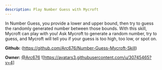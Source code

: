 ```yaml
---
description: Play Number Guess with Mycroft
---
```

In Number Guess, you provide a lower and upper bound, then try to guess the randomly generated number between those bounds. With this skill, Mycroft can play with you! Ask Mycroft to generate a random number, try to guess, and Mycroft will tell you if your guess is too high, too low, or spot on.

**Github:** (https://github.com/Arc676/Number-Guess-Mycroft-Skill)

**Owner:** [@Arc676](https://github.com/Arc676) ![https://avatars3.githubusercontent.com/u/30745465?v=4]

